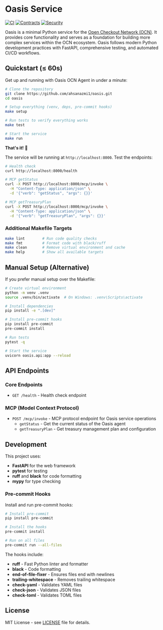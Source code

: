# Oasis Service

[![CI](https://github.com/ahsanazmi1/oasis/workflows/CI/badge.svg)](https://github.com/ahsanazmi1/oasis/actions/workflows/ci.yml)
[![Contracts](https://github.com/ahsanazmi1/oasis/workflows/Contracts/badge.svg)](https://github.com/ahsanazmi1/oasis/actions/workflows/contracts.yml)
[![Security](https://github.com/ahsanazmi1/oasis/workflows/Security/badge.svg)](https://github.com/ahsanazmi1/oasis/actions/workflows/security.yml)

Oasis is a minimal Python service for the [Open Checkout Network (OCN)](https://github.com/ahsanazmi1/ocn-common). It provides core functionality and serves as a foundation for building more complex services within the OCN ecosystem. Oasis follows modern Python development practices with FastAPI, comprehensive testing, and automated CI/CD workflows.

## Quickstart (≤ 60s)

Get up and running with Oasis OCN Agent in under a minute:

```bash
# Clone the repository
git clone https://github.com/ahsanazmi1/oasis.git
cd oasis

# Setup everything (venv, deps, pre-commit hooks)
make setup

# Run tests to verify everything works
make test

# Start the service
make run
```

**That's it!** 🎉

The service will be running at `http://localhost:8000`. Test the endpoints:

```bash
# Health check
curl http://localhost:8000/health

# MCP getStatus
curl -X POST http://localhost:8000/mcp/invoke \
  -H "Content-Type: application/json" \
  -d '{"verb": "getStatus", "args": {}}'

# MCP getTreasuryPlan
curl -X POST http://localhost:8000/mcp/invoke \
  -H "Content-Type: application/json" \
  -d '{"verb": "getTreasuryPlan", "args": {}}'
```

### Additional Makefile Targets

```bash
make lint        # Run code quality checks
make fmt         # Format code with black/ruff
make clean       # Remove virtual environment and cache
make help        # Show all available targets
```

## Manual Setup (Alternative)

If you prefer manual setup over the Makefile:

```bash
# Create virtual environment
python -m venv .venv
source .venv/bin/activate  # On Windows: .venv\Scripts\activate

# Install dependencies
pip install -e ".[dev]"

# Install pre-commit hooks
pip install pre-commit
pre-commit install

# Run tests
pytest -q

# Start the service
uvicorn oasis.api:app --reload
```

## API Endpoints

### Core Endpoints
- `GET /health` - Health check endpoint

### MCP (Model Context Protocol)
- `POST /mcp/invoke` - MCP protocol endpoint for Oasis service operations
  - `getStatus` - Get the current status of the Oasis agent
  - `getTreasuryPlan` - Get treasury management plan and configuration

## Development

This project uses:
- **FastAPI** for the web framework
- **pytest** for testing
- **ruff** and **black** for code formatting
- **mypy** for type checking

### Pre-commit Hooks

Install and run pre-commit hooks:

```bash
# Install pre-commit
pip install pre-commit

# Install the hooks
pre-commit install

# Run on all files
pre-commit run --all-files
```

The hooks include:
- **ruff** - Fast Python linter and formatter
- **black** - Code formatting
- **end-of-file-fixer** - Ensures files end with newlines
- **trailing-whitespace** - Removes trailing whitespace
- **check-yaml** - Validates YAML files
- **check-json** - Validates JSON files
- **check-toml** - Validates TOML files

## License

MIT License - see [LICENSE](LICENSE) file for details.
